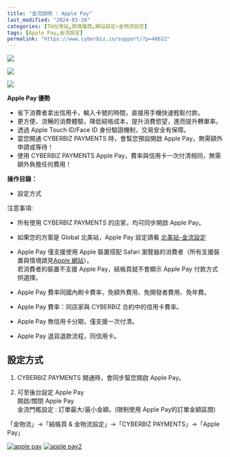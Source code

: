 ```yaml
---
title: "金流說明 : Apple Pay"
last_modified: "2024-03-28"
categories: [TW台灣站,跨境電商,網站設定>金物流設定]
tags: [Apple Pay,金流設定]
permalink: "https://www.cyberbiz.io/support/?p=40622"
---
```


![](https://www.cyberbiz.io/support/wp-content/uploads/適用站別.png)

[![](https://www.cyberbiz.io/support/wp-content/uploads/台灣站.png)](https://www.cyberbiz.io/support/?page_id=2490)

[![](https://www.cyberbiz.io/support/wp-content/uploads/北美站.png)](https://www.cyberbiz.io/support/?page_id=32080)

**Apple Pay 優勢**  


* 省下消費者拿出信用卡，輸入卡號的時間，直接用手機快速輕鬆付款。
* 更方便、流暢的消費體驗，降低結帳成本，提升消費慾望，進而提升轉單率。
* 透過 Apple Touch ID/Face ID 身份驗證機制，交易安全有保障。
* 當您開通 CYBERBIZ PAYMENTS 時，會幫您預設開啟 Apple Pay，無需額外申請或等待！
* 使用 CYBERBIZ PAYMENTS Apple Pay，費率與信用卡一次付清相同，無需額外負擔任何費用！



**操作目錄：**

* 設定方式

注意事項:  

* 所有使用 CYBERBIZ PAYMENTS 的店家，均可同步開啟 Apple Pay。  
- 如果您的方案是 Global 北美站，Apple Pay 設定請看 [北美站-金流設定](https://www.cyberbiz.io/support/?p=30595)
* Apple Pay 僅支援使用 Apple 裝置搭配 Safari 瀏覽器的消費者（所有支援裝置與情境請見[Apple 網站](https://support.apple.com/en-us/102896)）。  
若消費者的裝置不支援 Apple Pay，結帳頁就不會顯示 Apple Pay 付款方式供選擇。

* Apple Pay 費率同國內刷卡費率，免額外費用、免開發者費用、免年費。
* Apple Pay 費率：同店家與 CYBERBIZ 合約中的信用卡費率。
* Apple Pay 無信用卡分期，僅支援一次付清。
* Apple Pay 退貨退款流程，同信用卡。



## 設定方式

1. CYBERBIZ PAYMENTS 開通時，會同步幫您開啟 Apple Pay。


2. 可至後台設定 Apple Pay   
開啟/關閉 Apple Pay  
金流門檻設定 : 訂單最大/最小金額。(限制使用 Apple Pay的訂單金額區間)  

「金物流」→「結帳頁 & 金物流設定」→「CYBERBIZ PAYMENTS」→「Apple Pay」  

[![apple pay](https://www.cyberbiz.io/support/wp-content/uploads/金流說明-Apple-Pay01.png)](https://www.cyberbiz.io/support/wp-content/uploads/金流說明-Apple-Pay01.png) [![apple pay2](https://www.cyberbiz.io/support/wp-content/uploads/金流說明-Apple-Pay02.png)](https://www.cyberbiz.io/support/wp-content/uploads/金流說明-Apple-Pay02.png)

